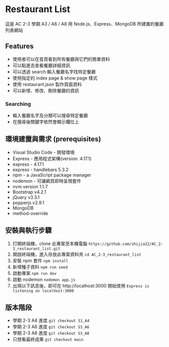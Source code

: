 # Restaurant List

這是 AC 2-3 學期 A3 / A6 / A8 用 Node.js、Express、MongoDB 所建置的餐廳列表網站

## Features

- 使用者可以在首頁看到所有餐廳與它們的簡單資料
- 可以點進去查看餐廳詳細資訊
- 可以透過 search 輸入餐廳名字找特定餐廳
- 使用指定的 index page & show page 樣式
- 使用 restaurant.json 製作頁面資料
- 可以新增、修改、刪除餐廳的資訊

### Searching

- 輸入餐廳名字及分類可以搜尋特定餐廳
- 在搜尋後關鍵字依然會顯示欄位上

## 環境建置與需求 (prerequisites)

- Visual Studio Code - 開發環境
- Express - 應用程式架構(version: 4.17.1)
- express - 4.17.1
- express - handlebars 5.3.2
- npm - a JavaScript package manager
- nodemon - 可讓網頁即時呈現套件
- nvm version 1.1.7
- Bootstrap v4.2.1
- jQuery v3.3.1
- popperjs v2.9.1
- MongoDB
- method-override

## 安裝與執行步驟

1. 打開終端機，clone 此專案至本機電腦
   `https://github.com/shijia22/AC_2-3_restaurant_list.git`
2. 開啟終端機，進入存放此專案資料夾
   `cd AC_2-3_restaurant_list`
3. 安裝 npm 套件
   `npm install`
4. 新增種子資料
   `npm run seed`
5. 啟動專案
   `npm run dev`
6. 啟動 nodemon
   `nodemon app.js`
7. 出現以下訊息後，即可在 http://localhost:3000 開始使用
   `Express is listening on localhost:3000`

## 版本階段
- 學期 2-3 A4 進度
   `git checkout S1_A4`
- 學期 2-3 A6 進度
   `git checkout S3_A6`
- 學期 2-3 A8 進度
   `git checkout S3_A8`
- 只想看最終成果
   `git checkout main`